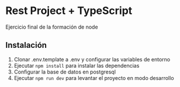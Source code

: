 # Rest Project + TypeScript

Ejercicio final de la formación de node

## Instalación

1. Clonar .env.template a .env y configurar las variables de entorno
2. Ejecutar `npm install` para instalar las dependencias
3. Configurar la base de datos en postgresql
4. Ejecutar `npm run dev` para levantar el proyecto en modo desarrollo
